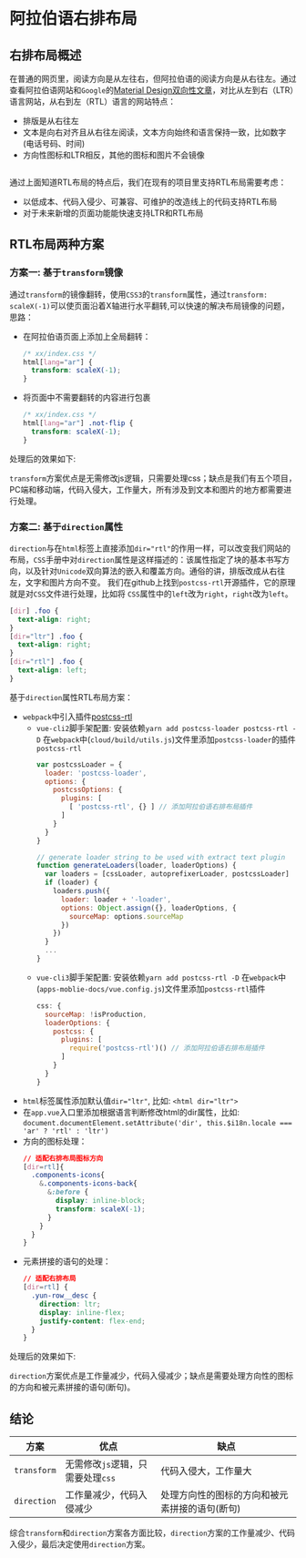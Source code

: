 # 阿拉伯语右排布局

## 右排布局概述
在普通的网页里，阅读方向是从左往右，但阿拉伯语的阅读方向是从右往左。通过查看阿拉伯语网站和`Google`的[Material Design双向性文章](https://www.mdui.org/design/usability/bidirectionality.html)，对比从左到右（LTR）语言网站，从右到左（RTL）语言的网站特点：
- 排版是从右往左
- 文本是向右对齐且从右往左阅读，文本方向始终和语言保持一致，比如数字(电话号码、时间)
- 方向性图标和LTR相反，其他的图标和图片不会镜像
<img :src="$withBase('/rtl_0.jpg')">

通过上面知道RTL布局的特点后，我们在现有的项目里支持RTL布局需要考虑：
- 以低成本、代码入侵少、可兼容、可维护的改造线上的代码支持RTL布局
- 对于未来新增的页面功能能快速支持LTR和RTL布局

## RTL布局两种方案
### 方案一: 基于`transform`镜像
通过`transform`的镜像翻转，使用`CSS3`的`transform`属性，通过`transform: scaleX(-1)`可以使页面沿着X轴进行水平翻转,可以快速的解决布局镜像的问题，思路：
- 在阿拉伯语页面上添加上全局翻转：
  ``` css
  /* xx/index.css */
  html[lang="ar"] {
    transform: scaleX(-1);
  }
  ```
- 将页面中不需要翻转的内容进行包裹
  ``` css
  /* xx/index.css */
  html[lang="ar"] .not-flip {
    transform: scaleX(-1);
  }
  ```

处理后的效果如下:
<img :src="$withBase('/rtl_1.png')">

`transform`方案优点是无需修改js逻辑，只需要处理css；缺点是我们有五个项目，PC端和移动端，代码入侵大，工作量大，所有涉及到文本和图片的地方都需要进行处理。

### 方案二: 基于`direction`属性
`direction`与在`html`标签上直接添加`dir="rtl"`的作用一样，可以改变我们网站的布局，`CSS`手册中对`direction`属性是这样描述的：该属性指定了块的基本书写方向，以及针对`Unicode`双向算法的嵌入和覆盖方向。通俗的讲，排版改成从右往左，文字和图片方向不变。
我们在github上找到`postcss-rtl`开源插件，它的原理就是对`CSS`文件进行处理，比如将 `CSS`属性中的`left`改为`right`，`right`改为`left`。
  ``` css
  [dir] .foo {
    text-align: right;
  }
  [dir="ltr"] .foo {
    text-align: right;
  }
  [dir="rtl"] .foo {
    text-align: left;
  }
  ```
基于`direction`属性RTL布局方案：
- `webpack`中引入插件[postcss-rtl](https://github.com/vkalinichev/postcss-rtl)
  - `vue-cli2`脚手架配置:
  安装依赖`yarn add postcss-loader postcss-rtl -D`
  在`webpack`中(`cloud/build/utils.js`)文件里添加`postcss-loader`的插件`postcss-rtl`
    ``` js
    var postcssLoader = {
      loader: 'postcss-loader',
      options: {
        postcssOptions: {
          plugins: [
            [ 'postcss-rtl', {} ] // 添加阿拉伯语右排布局插件
          ]
        }
      }
    }

    // generate loader string to be used with extract text plugin
    function generateLoaders(loader, loaderOptions) {
      var loaders = [cssLoader, autoprefixerLoader, postcssLoader]
      if (loader) {
        loaders.push({
          loader: loader + '-loader',
          options: Object.assign({}, loaderOptions, {
            sourceMap: options.sourceMap
          })
        })
      }
      ...
    }
    ```
  - `vue-cli3`脚手架配置:
  安装依赖`yarn add postcss-rtl -D`
  在`webpack`中(`apps-moblie-docs/vue.config.js`)文件里添加`postcss-rtl`插件
    ``` js
    css: {
      sourceMap: !isProduction,
      loaderOptions: {
        postcss: {
          plugins: [
            require('postcss-rtl')() // 添加阿拉伯语右排布局插件
          ]
        }
      }
    }
    ```
- `html`标签属性添加默认值`dir="ltr"`, 比如: `<html dir="ltr">`
- 在`app.vue`入口里添加根据语言判断修改html的dir属性，比如: `document.documentElement.setAttribute('dir', this.$i18n.locale === 'ar' ? 'rtl' : 'ltr')`
- 方向的图标处理：
  ``` css
  // 适配右排布局图标方向
  [dir=rtl]{
    .components-icons{
      &.components-icons-back{
        &:before {
          display: inline-block;
          transform: scaleX(-1);
        }
      }
    }
  }
  ```
- 元素拼接的语句的处理：
  ``` css
  // 适配右排布局
  [dir=rtl] {
    .yun-row__desc {
      direction: ltr;
      display: inline-flex;
      justify-content: flex-end;
    }
  }
  ```

处理后的效果如下:
<img :src="$withBase('/rtl_2.png')">

`direction`方案优点是工作量减少，代码入侵减少；缺点是需要处理方向性的图标的方向和被元素拼接的语句(断句)。

## 结论

| 方案       | 优点                      | 缺点                  |
| ----      | ----                      | ----                 |
| `transform` | 无需修改`js`逻辑，只需要处理`css` | 代码入侵大，工作量大   |
| `direction` | 工作量减少，代码入侵减少     | 处理方向性的图标的方向和被元素拼接的语句(断句)  |

综合`transform`和`direction`方案各方面比较，`direction`方案的工作量减少、代码入侵少，最后决定使用`direction`方案。
